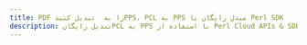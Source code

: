 ---title: PDF را به  تبدیل کنیدPPS، PCL به PPS مبدل رایگان یا Perl SDKdescription: تبدیل رایگانPCL به PPS با استفاده از Perl Cloud APIs & SDK همچنین اسناد PDF را در Cloud ایجاد، ویرایش و رندر کنید.---